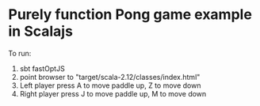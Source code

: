 # Purely function Pong game example in Scalajs
To run:
  1. sbt fastOptJS
  2. point browser to "target/scala-2.12/classes/index.html" 
  3. Left player press A to move paddle up, Z to move down
  4. Right player press J to move paddle up, M to move down